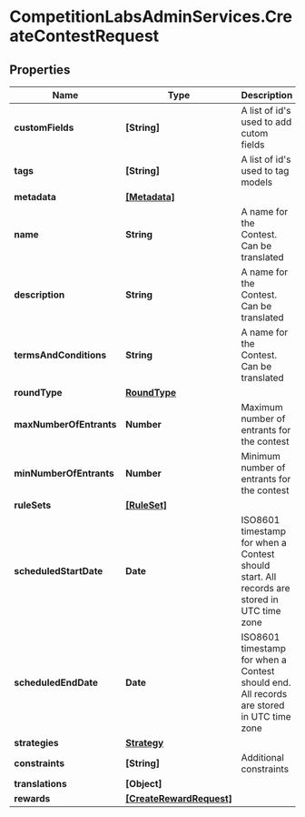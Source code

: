 # CompetitionLabsAdminServices.CreateContestRequest

## Properties

Name | Type | Description | Notes
------------ | ------------- | ------------- | -------------
**customFields** | **[String]** | A list of id&#39;s used to add cutom fields | [optional] 
**tags** | **[String]** | A list of id&#39;s used to tag models | [optional] 
**metadata** | [**[Metadata]**](Metadata.md) |  | [optional] 
**name** | **String** | A name for the Contest. Can be translated | 
**description** | **String** | A name for the Contest. Can be translated | [optional] 
**termsAndConditions** | **String** | A name for the Contest. Can be translated | [optional] 
**roundType** | [**RoundType**](RoundType.md) |  | 
**maxNumberOfEntrants** | **Number** | Maximum number of entrants for the contest | [optional] 
**minNumberOfEntrants** | **Number** | Minimum number of entrants for the contest | 
**ruleSets** | [**[RuleSet]**](RuleSet.md) |  | 
**scheduledStartDate** | **Date** | ISO8601 timestamp for when a Contest should start. All records are stored in UTC time zone | 
**scheduledEndDate** | **Date** | ISO8601 timestamp for when a Contest should end. All records are stored in UTC time zone | 
**strategies** | [**Strategy**](Strategy.md) |  | 
**constraints** | **[String]** | Additional constraints | 
**translations** | **[Object]** |  | [optional] 
**rewards** | [**[CreateRewardRequest]**](CreateRewardRequest.md) |  | [optional] 


